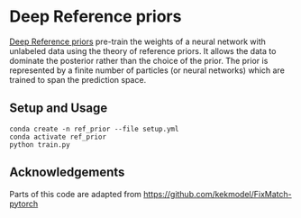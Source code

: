 # Deep Reference priors

[Deep Reference priors](https://arxiv.org/abs/2202.00187) pre-train the weights
of a neural network with unlabeled data using the theory of reference priors.
It allows the data to dominate the posterior rather than the choice of the
prior. The prior is represented by a finite number of particles (or neural
networks) which are trained to span the prediction space.

## Setup and Usage

```
conda create -n ref_prior --file setup.yml
conda activate ref_prior
python train.py
```

## Acknowledgements 
Parts of this code are adapted from https://github.com/kekmodel/FixMatch-pytorch

